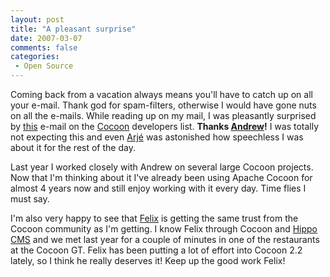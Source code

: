 ```yaml
---
layout: post
title: "A pleasant surprise"
date: 2007-03-07
comments: false
categories:
 - Open Source
---
```


Coming back from a vacation always means you'll have to catch up on all your e-mail. Thank god for spam-filters, otherwise I would have gone nuts on all the e-mails. While reading up on my mail, I was pleasantly surprised by <a href="http://marc.theaimsgroup.com/?t=117308286100001&r=1&w=2" target="_blank">this</a> e-mail on the <a href="http://cocoon.apache.org" target="_blank">Cocoon</a> developers list. <strong>Thanks <a href="http://www.andrewsavory.com/blog/" target="_blank">Andrew</a>!</strong> I was totally not expecting this and even <a href="http://blogs.hippo.nl/arje/" target="_blank">Arjé</a> was astonished how speechless I was about it for the rest of the day.

Last year I worked closely with Andrew on several large Cocoon projects. Now that I'm thinking about it I've already been using Apache Cocoon for almost 4 years now and still enjoy working with it every day. Time flies I must say.

I'm also very happy to see that <a href="http://marc.theaimsgroup.com/?t=117312368700003&r=1&w=2" target="_blank">Felix</a> is getting the same trust from the Cocoon community as I'm getting. I know Felix through Cocoon and <a href="http://www.hippocms.org" target="_blank">Hippo CMS</a> and we met last year for a couple of minutes in one of the restaurants at the Cocoon GT. Felix has been putting a lot of effort into Cocoon 2.2 lately, so I think he really deserves it! Keep up the good work Felix!
